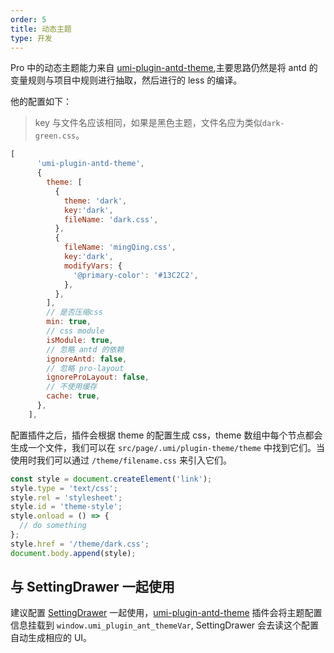 ```yaml
---
order: 5
title: 动态主题
type: 开发
---
```


Pro 中的动态主题能力来自 [umi-plugin-antd-theme](https://github.com/chenshuai2144/umi-plugin-antd-theme),主要思路仍然是将 antd 的变量规则与项目中规则进行抽取，然后进行的 less 的编译。

他的配置如下：

> key 与文件名应该相同，如果是黑色主题，文件名应为类似`dark-green.css`。

```js
[
      'umi-plugin-antd-theme',
      {
        theme: [
          {
            theme: 'dark',
            key:'dark',
            fileName: 'dark.css',
          },
          {
            fileName: 'mingQing.css',
            key:'dark',
            modifyVars: {
              '@primary-color': '#13C2C2',
            },
          },
        ],
        // 是否压缩css
        min: true,
        // css module
        isModule: true,
        // 忽略 antd 的依赖
        ignoreAntd: false,
        // 忽略 pro-layout
        ignoreProLayout: false,
        // 不使用缓存
        cache: true,
      },
    ],

```

配置插件之后，插件会根据 theme 的配置生成 css，theme 数组中每个节点都会生成一个文件，我们可以在 `src/page/.umi/plugin-theme/theme` 中找到它们。当使用时我们可以通过 `/theme/filename.css` 来引入它们。

```js
const style = document.createElement('link');
style.type = 'text/css';
style.rel = 'stylesheet';
style.id = 'theme-style';
style.onload = () => {
  // do something
};
style.href = '/theme/dark.css';
document.body.append(style);
```

## 与 SettingDrawer 一起使用

建议配置 [SettingDrawer](https://github.com/ant-design/ant-design-pro-layout#settingdrawer) 一起使用，[umi-plugin-antd-theme](https://github.com/chenshuai2144/umi-plugin-antd-theme) 插件会将主题配置信息挂载到 `window.umi_plugin_ant_themeVar`, SettingDrawer 会去读这个配置自动生成相应的 UI。
